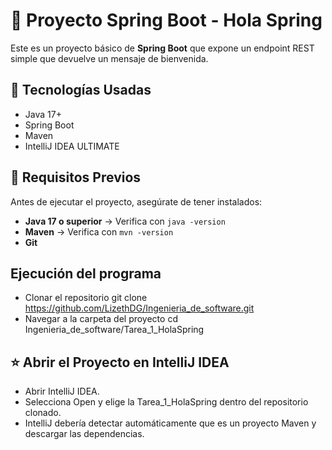 # 🌱 Proyecto Spring Boot - Hola Spring

Este es un proyecto básico de **Spring Boot** que expone un endpoint REST simple que devuelve un mensaje de bienvenida.

## 🚀 Tecnologías Usadas
- Java 17+
- Spring Boot
- Maven
- IntelliJ IDEA ULTIMATE

## 📌 Requisitos Previos
Antes de ejecutar el proyecto, asegúrate de tener instalados:
- **Java 17 o superior** → Verifica con `java -version`
- **Maven** → Verifica con `mvn -version`
- **Git**

## Ejecución del programa
- Clonar el repositorio
git clone https://github.com/LizethDG/Ingenieria_de_software.git
- Navegar a la carpeta del proyecto
cd Ingenieria_de_software/Tarea_1_HolaSpring

##  ⭐ Abrir el Proyecto en IntelliJ IDEA
- Abrir IntelliJ IDEA.
- Selecciona Open y elige la Tarea_1_HolaSpring dentro del repositorio clonado.
- IntelliJ debería detectar automáticamente que es un proyecto Maven y descargar las dependencias.

